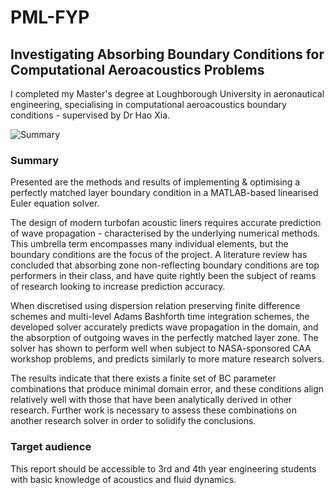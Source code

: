 # PML-FYP
## Investigating Absorbing Boundary Conditions for Computational Aeroacoustics Problems

I completed my Master's degree at Loughborough University in aeronautical engineering, specialising in computational aeroacoustics boundary conditions - supervised by Dr Hao Xia.

![Summary](https://user-images.githubusercontent.com/29175819/170326782-ae6e92cf-5b1b-4db2-9514-8c62bf1255bc.png)

### Summary

Presented are the methods and results of implementing & optimising a perfectly matched layer boundary condition in a MATLAB-based linearised Euler equation solver. 

The design of modern turbofan acoustic liners requires accurate prediction of wave propagation - characterised by the underlying numerical methods. This umbrella term encompasses many individual elements, but the boundary conditions are the focus of the project. A literature review has concluded that absorbing zone non-reflecting boundary conditions are top performers in their class, and have quite rightly been the subject of reams of research looking to increase prediction accuracy.


When discretised using dispersion relation preserving finite difference schemes and multi-level Adams Bashforth time integration schemes, the developed solver accurately predicts wave propagation in the domain, and the absorption of outgoing waves in the perfectly matched layer zone. The solver has shown to perform well when subject to NASA-sponsored CAA workshop problems, and predicts similarly to more mature research solvers.


The results indicate that there exists a finite set of BC parameter combinations that produce minimal domain error, and these conditions align relatively well with those that have been analytically derived in other research. Further work is necessary to assess these combinations on another research solver in order to solidify the conclusions.


### Target audience
This report should be accessible to 3rd and 4th year engineering students with basic knowledge of acoustics and fluid dynamics.



